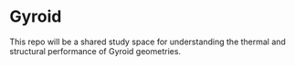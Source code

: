 # Gyroid
This repo will be a shared study space for understanding the thermal and structural performance of Gyroid geometries.
